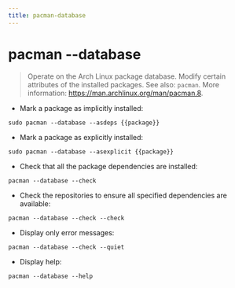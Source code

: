```yaml
---
title: pacman-database
---
```

# pacman --database

> Operate on the Arch Linux package database.
> Modify certain attributes of the installed packages.
> See also: `pacman`.
> More information: <https://man.archlinux.org/man/pacman.8>.

- Mark a package as implicitly installed:

`sudo pacman --database --asdeps {{package}}`

- Mark a package as explicitly installed:

`sudo pacman --database --asexplicit {{package}}`

- Check that all the package dependencies are installed:

`pacman --database --check`

- Check the repositories to ensure all specified dependencies are available:

`pacman --database --check --check`

- Display only error messages:

`pacman --database --check --quiet`

- Display help:

`pacman --database --help`
